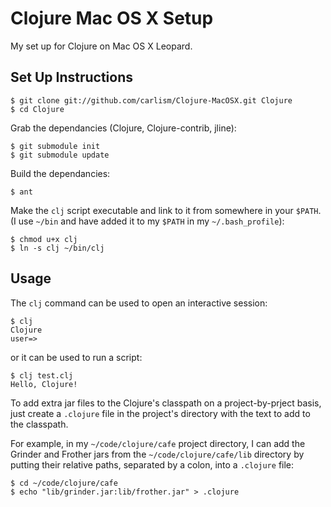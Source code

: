 Clojure Mac OS X Setup
======================

My set up for Clojure on Mac OS X Leopard.

Set Up Instructions
-------------------

	$ git clone git://github.com/carlism/Clojure-MacOSX.git Clojure
	$ cd Clojure

Grab the dependancies (Clojure, Clojure-contrib, jline):

	$ git submodule init
	$ git submodule update

Build the dependancies:
	
	$ ant

Make the `clj` script executable and link to it from somewhere in your `$PATH`. (I use `~/bin` and have added it to my `$PATH` in my `~/.bash_profile`):

	$ chmod u+x clj
	$ ln -s clj ~/bin/clj

Usage
-----

The `clj` command can be used to open an interactive session:

	$ clj
	Clojure
	user=> 

or it can be used to run a script:

	$ clj test.clj 
	Hello, Clojure!

To add extra jar files to the Clojure's classpath on a project-by-prject basis, just create a `.clojure` file in the project's directory with the text to add to the classpath. 

For example, in my `~/code/clojure/cafe` project directory, I can add the Grinder and Frother jars from the `~/code/clojure/cafe/lib` directory by putting their relative paths, separated by a colon, into a `.clojure` file:

	$ cd ~/code/clojure/cafe
	$ echo "lib/grinder.jar:lib/frother.jar" > .clojure
